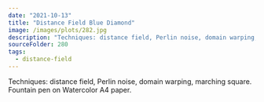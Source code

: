 ```yaml
---
date: "2021-10-13"
title: "Distance Field Blue Diamond"
image: /images/plots/282.jpg
description: "Techniques: distance field, Perlin noise, domain warping, marching square. Fountain pen on Watercolor A4 paper."
sourceFolder: 280
tags:
  - distance-field
---
```


Techniques: distance field, Perlin noise, domain warping, marching square. Fountain pen on Watercolor A4 paper.
